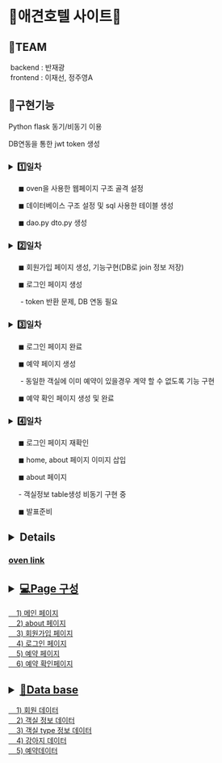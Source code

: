 <h1>🐶애견호텔 사이트🐶</h1>

<h2> 💪TEAM</h2>
&nbsp;backend : 반재광 <br>
&nbsp;frontend : 이재선, 정주영A <br>

<h2> 📍구현기능</h2>
Python flask 동기/비동기 이용 </p>
DB연동을 통한 jwt token 생성 </p>


<h3><details><summary>1️⃣일차</summary></h3>
&nbsp;&nbsp;&nbsp;&nbsp; ◼ oven을 사용한 웹페이지 구조 골격 설정 </p>
&nbsp;&nbsp;&nbsp;&nbsp; ◼ 데이터베이스 구조 설정 및 sql 사용한 테이블 생성</p>
&nbsp;&nbsp;&nbsp;&nbsp; ◼ dao.py dto.py 생성</p>

<h3><details><summary>2️⃣일차</summary></h3>
&nbsp;&nbsp;&nbsp;&nbsp; ◼ 회원가입 페이지 생성, 기능구현(DB로 join 정보 저장)</p>
&nbsp;&nbsp;&nbsp;&nbsp; ◼ 로그인 페이지 생성 </p>
&nbsp;&nbsp;&nbsp;&nbsp;&nbsp;&nbsp;- token 반환 문제, DB 연동 필요</p>
</details>

<h3><details><summary>3️⃣일차</summary></h3>
&nbsp;&nbsp;&nbsp;&nbsp; ◼ 로그인 페이지 완료</p>
&nbsp;&nbsp;&nbsp;&nbsp; ◼ 예약 페이지 생성 </p>
&nbsp;&nbsp;&nbsp;&nbsp;&nbsp;&nbsp;- 동일한 객실에 이미 예약이 있을경우 계약 할 수 없도록 기능 구현</p>
&nbsp;&nbsp;&nbsp;&nbsp; ◼ 예약 확인 페이지 생성 및 완료</p>
</details>

<h3><details><summary>4️⃣일차</summary></h3>
&nbsp;&nbsp;&nbsp;&nbsp; ◼ 로그인 페이지 재확인</p>
&nbsp;&nbsp;&nbsp;&nbsp; ◼ home, about 페이지 이미지 삽입</p>
&nbsp;&nbsp;&nbsp;&nbsp; ◼ about 페이지 </p>
&nbsp;&nbsp;&nbsp;&nbsp; - 객실정보 table생성 비동기 구현 중</p>
&nbsp;&nbsp;&nbsp;&nbsp; ◼ 발표준비
</details>

<h2><details><summar> 📍 oven 구성</summary></h2>
<a href="https://ovenapp.io/project/CihXFbKH6C5r19A9mIhFwBXJtqDCCF1B#NQ7MD"><h3>oven link</h3>


<h2><details><summary>💻Page 구성</summary></h2>
&nbsp;&nbsp;&nbsp;&nbsp;1) 메인 페이지 <br>
&nbsp;&nbsp;&nbsp;&nbsp;2) about 페이지 <br>
&nbsp;&nbsp;&nbsp;&nbsp;3) 회원가입 페이지 <br>
&nbsp;&nbsp;&nbsp;&nbsp;4) 로그인 페이지 <br>
&nbsp;&nbsp;&nbsp;&nbsp;5) 예약 페이지 <br>
&nbsp;&nbsp;&nbsp;&nbsp;6) 예약 확인페이지 <br>
  </details>

<h2><details><summary>🧾Data base</summary></h2>
&nbsp;&nbsp;&nbsp;&nbsp;1) 회원 데이터 <br>
&nbsp;&nbsp;&nbsp;&nbsp;2) 객실 정보 데이터 <br>
&nbsp;&nbsp;&nbsp;&nbsp;3) 객실 type 정보 데이터 <br>
&nbsp;&nbsp;&nbsp;&nbsp;4) 강아지 데이터 <br>
&nbsp;&nbsp;&nbsp;&nbsp;5) 예약데이터 <br>
  </details>


